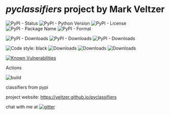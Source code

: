 
# *pyclassifiers* project by Mark Veltzer

![PyPI - Status](https://img.shields.io/pypi/status/pyclassifiers)
![PyPI - Python Version](https://img.shields.io/pypi/pyversions/pyclassifiers)
![PyPI - License](https://img.shields.io/pypi/l/pyclassifiers)
![PyPI - Package Name](https://img.shields.io/pypi/v/pyclassifiers)
![PyPI - Format](https://img.shields.io/pypi/format/pyclassifiers)

![PyPI - Downloads](https://img.shields.io/pypi/dd/pyclassifiers)
![PyPI - Downloads](https://img.shields.io/pypi/dw/pyclassifiers)
![PyPI - Downloads](https://img.shields.io/pypi/dm/pyclassifiers)

![Code style: black](https://img.shields.io/badge/code%20style-black-000000.svg)
![Downloads](https://pepy.tech/badge/pyclassifiers)
![Downloads](https://pepy.tech/badge/pyclassifiers/month)
![Downloads](https://pepy.tech/badge/pyclassifiers/week)

[![Known Vulnerabilities](https://snyk.io/test/github/veltzer/pyclassifiers/badge.svg?targetFile=requirements.txt)](https://snyk.io/test/github/veltzer/pyclassifiers?targetFile=requirements.txt)


Actions

![build](https://github.com/veltzer/pyclassifiers/workflows/build/badge.svg)

classifiers from pypi

project website: https://veltzer.github.io/pyclassifiers

chat with me at [![gitter](https://badges.gitter.im/Join%20Chat.svg)](https://gitter.im/veltzer/mark.veltzer)


